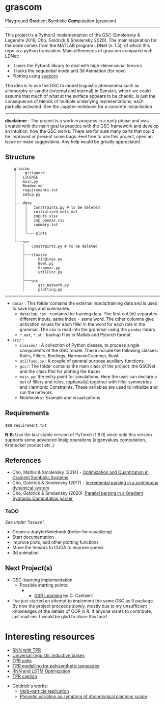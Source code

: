 # grascom

Playground **Gra**dient **S**ymbolic **Com**putation (grascom)

---

This project is a Python3 implementation of the GSC (Smolensky & Legendre 2016, Cho, Goldrick & Smolensky 2020).
The main inspiration for the code comes from the MATLAB program LDNet (v. 1.5), of which this repo is a python translation.
Main differences of grascom compared with LDNet:

- It uses the Pytorch library to deal with high-dimensional tensors
- It lacks the sequential mode and 3d Animation (for now)
- Plotting using [seaborn](https://seaborn.pydata.org)

The idea is to use the GSC to model linguistic phenomena such as allomorphy or sandhi (external and internal) in Sanskrit, where we could assume that much of what at the surface appears to be chaotic, is just the consequence of blends of multiple underlying representations, each partially activated.
See the Jupyter-notebook for a concrete instantiation.

---

**disclaimer** : The project is a work in progress in a early phase and was created with the main goal to practice with the GSC framework and develop an intuition, how the GSC works.
There are for sure many parts that could be improved or present some bugs. Feel free to use this project, open an issue or make suggestions. Any help would be greatly appreciated.

## Structure

```
    grascom
    │   .gitignore
    │   LICENSE
    │   main.py
    │   Readme.md
    │   requirements.txt
    │   setup.py
    │
    ├───data
    │    │   Constraints.py # to be deleted
    │    │   initialized_mats.mat
    │    │   inputs.xlsx
    │    │   inp_pandas.csv
    │    │   summary.txt
    │    │
    │    └─── plots
    │
    └───src
        │   Constraints.py # to be deleted
        │
        ├───classes
        │      bindings.py
        │      Bowl.py
        │      Grammar.py
        │      utilFunc.py
        │
        ├───gsc
        │      gsc_network.py
        │      plotting.py

```

---

- `data/` : This folder contains the external inputs/training data and is used to save logs and summaries.
  - `data/inp.csv` : contains the training data. The first col (id) separates different inputs, same index = same word. The other columns give activation values for each filler in the word for each role in the grammar. The csv is read into the grammar using the `pandas` library.
  - `*.mat`, `*.pt` : backup files in Matlab and Pytorch format.
- `src/` :
  - `classes/` : A collection of Python classes, to process single components of the GSC model. These include the following classes: Roles, Fillers, Bindings, HarmonicGrammar, Bowl.
  - `utilfunc.py` : A couple of general purpose auxiliary functions.
  - `gsc/`: The folder contains the main class of the project: the GSCNet and the class Plot for plotting the traces
  - `main.py`: the entry point for simulations. Here the user can declare a set of fillers and roles, (optionally) together with filler symmetries
    and Harmonic Constraints. These variables are used to initialize and run the network.
  - Notebooks : Example and visualizations.

## Requirements

see `requirement.txt`

**N.B**: Use the last stable version of PyTorch (1.8.0) since only this version supports some advanced linalg operations (eigenvalues computation, Kronecker product etc..)

## References

- Cho, Mathis & Smolensky (2014) - [Optimization and Quantization in Gradient Symbolic Systems](https://onlinelibrary.wiley.com/doi/pdf/10.1111/cogs.12047)
- Cho, Goldrick & Smolensky (2017) - [Incremental parsing in a continuous dynamical system](https://faculty.wcas.northwestern.edu/matt-goldrick/publications/pdfs/GSC_LV_final3.pdf)
- Cho, Goldrick & Smolensky (2020) .[Parallel parsing in a Gradient Symbolic Computation parser](https://psyarxiv.com/utcgv/download/?format=pdf)

### ToDO

<em>See under "Issues".</em>

- <del>Create a JupyterNotebook (better for visualizing)</del>
- Start documentation
- Improve plots, add other plotting functions
- Move the tensors to CUDA to improve speed.
- 3d animation

## Next Project(s)

- GSC-learning implementation
  - Possible starting points:
    - - [GSR Learning](https://github.com/clairemoorecantwell/GSR_Learning) by C. Cantwell
- I've just started an attempt to implement the same GSC as R package. By now the project proceeds slowly, mostly due to my unsufficient knowledges of the details of OOP in R. If anyone wants to contribute, just mail me. I would be glad to share this task!

# Interesting resources

- [RNN with TPR](https://github.com/tommccoy1/tpdn)
- [Universal linguistic inductive biases](https://github.com/tommccoy1/meta-learning-linguistic-biases)
- [TPR units](https://github.com/shuaitang/TPRU)
- [TPR modelling for polysynthetic languages](https://github.com/neural-polysynthetic-language-modelling/tpr)
- [RNN and LSTM Optimization](https://github.com/neural-polysynthetic-language-modelling/awd-lstm-lm)
- [TPR caption](https://github.com/ggeorgea/TPRcaption)

* Goldrick's works:
  - [Verb-particle replication](https://osf.io/6v3r9/)
  - [Phonetic variation as symptom of phonological planning scope](https://osf.io/uge8x/)
